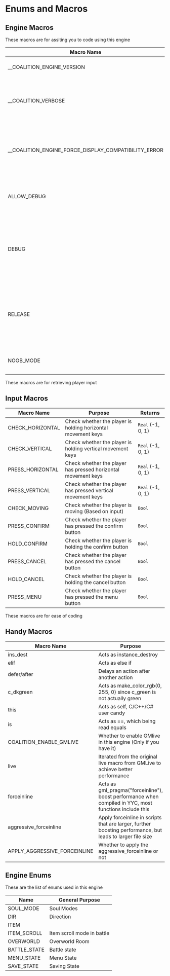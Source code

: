 # Enums and Macros
## Engine Macros
These macros are for assiting you to code using this engine

| Macro Name | Purpose |
| ----------- | ----------- |
| \_\_COALITION_ENGINE_VERSION | The current version of the engine |
| \_\_COALITION_VERBOSE | Show extended debug information in the coutput window |
| \_\_COALITION_ENGINE_FORCE_DISPLAY_COMPATIBILITY_ERROR | Whether or not an error message will be displayed if you are not in the correct GM version |
| ALLOW_DEBUG | Whether or not the player can access the debug console |
| DEBUG | Whether or not the currrent build is a debug build or not (Disabling will lead to performance boost) |
| RELEASE | Whether or not the currrent build is a release build or not (This is automatically set to !DEBUG) |
| NOOB_MODE | Whether or not the quick functions will be compiled |

These macros are for retrieving player input
## Input Macros

| Macro Name | Purpose | Returns |
| ----------- | ----------- | ----------- |
| CHECK_HORIZONTAL | Check whether the player is holding horizontal movement keys | `Real` (-1, 0, 1) |
| CHECK_VERTICAL | Check whether the player is holding vertical movement keys | `Real` (-1, 0, 1) |
| PRESS_HORIZONTAL | Check whether the player has pressed horizontal movement keys | `Real` (-1, 0, 1) |
| PRESS_VERTICAL | Check whether the player has pressed vertical movement keys | `Real` (-1, 0, 1) |
| CHECK_MOVING | Check whether the player is moving (Based on input) | `Bool` |
| PRESS_CONFIRM | Check whether the player has pressed the confirm button | `Bool` |
| HOLD_CONFIRM | Check whether the player is holding the confirm button | `Bool` |
| PRESS_CANCEL | Check whether the player has pressed the cancel button | `Bool` |
| HOLD_CANCEL | Check whether the player is holding the cancel button | `Bool` |
| PRESS_MENU | Check whether the player has pressed the menu button | `Bool` |

These macros are for ease of coding
## Handy Macros

| Macro Name | Purpose |
| ----------- | ----------- |
| ins_dest | Acts as instance_destroy |
| elif | Acts as else if |
| defer/after | Delays an action after another action |
| c_dkgreen | Acts as make_color_rgb(0, 255, 0) since c_green is not actually green |
| this | Acts as self, C/C++/C# user candy |
| is | Acts as ==, which being read equals |
| COALITION_ENABLE_GMLIVE | Whether to enable GMlive in this engine (Only if you have it) |
| live | Iterated from the original live macro from GMLive to achieve better performance |
| forceinline | Acts as gml_pragma("forceinline"), boost performance when compiled in YYC, most functions include this |
| aggressive_forceinline | Apply forceinline in scripts that are larger, further boosting performance, but leads to larger file size |
| APPLY_AGGRESSIVE_FORCEINLINE | Whether to apply the aggressive_forceinline or not |

## Engine Enums
These are the list of enums used in this engine

| Name | General Purpose |
| -------- | ------ |
| SOUL_MODE | Soul Modes |
| DIR | Direction |
| ITEM | |Item ID |
| ITEM_SCROLL | Item scroll mode in battle |
| OVERWORLD | Overworld Room |
| BATTLE_STATE | Battle state |
| MENU_STATE | Menu State |
| SAVE_STATE | Saving State |
